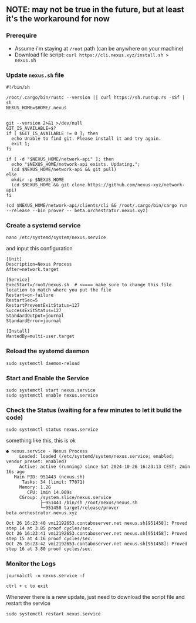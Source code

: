 ## NOTE: may not be true in the future, but at least it's the workaround for now


### Prerequire
- Assume i'm staying at `/root` path (can be anywhere on your machine)
- Download file script: `curl https://cli.nexus.xyz/install.sh > nexus.sh`

### Update `nexus.sh` file
```
#!/bin/sh

/root/.cargo/bin/rustc --version || curl https://sh.rustup.rs -sSf | sh
NEXUS_HOME=$HOME/.nexus


git --version 2>&1 >/dev/null
GIT_IS_AVAILABLE=$?
if [ $GIT_IS_AVAILABLE != 0 ]; then
  echo Unable to find git. Please install it and try again.
  exit 1;
fi

if [ -d "$NEXUS_HOME/network-api" ]; then
  echo "$NEXUS_HOME/network-api exists. Updating.";
  (cd $NEXUS_HOME/network-api && git pull)
else
  mkdir -p $NEXUS_HOME
  (cd $NEXUS_HOME && git clone https://github.com/nexus-xyz/network-api)
fi

(cd $NEXUS_HOME/network-api/clients/cli && /root/.cargo/bin/cargo run --release --bin prover -- beta.orchestrator.nexus.xyz)
```

### Create a systemd service 
`nano /etc/systemd/system/nexus.service`

and input this configuration
```
[Unit]
Description=Nexus Process
After=network.target

[Service]
ExecStart=/root/nexus.sh  # <==== make sure to change this file location to match where you put the file
Restart=on-failure
RestartSec=5
RestartPreventExitStatus=127
SuccessExitStatus=127
StandardOutput=journal
StandardError=journal

[Install]
WantedBy=multi-user.target
```

### Reload the systemd daemon
```
sudo systemctl daemon-reload
```

### Start and Enable the Service
```
sudo systemctl start nexus.service
sudo systemctl enable nexus.service
```

### Check the Status (waiting for a few minutes to let it build the code)
```
sudo systemctl status nexus.service
```
something like this, this is ok
```
● nexus.service - Nexus Process
     Loaded: loaded (/etc/systemd/system/nexus.service; enabled; vendor preset: enabled)
     Active: active (running) since Sat 2024-10-26 16:23:13 CEST; 2min 16s ago
   Main PID: 951443 (nexus.sh)
      Tasks: 34 (limit: 77071)
     Memory: 1.2G
        CPU: 1min 14.009s
     CGroup: /system.slice/nexus.service
             ├─951443 /bin/sh /root/nexus/nexus.sh
             └─951458 target/release/prover beta.orchestrator.nexus.xyz

Oct 26 16:23:40 vmi2192653.contaboserver.net nexus.sh[951458]: Proved step 14 at 3.85 proof cycles/sec.
Oct 26 16:23:41 vmi2192653.contaboserver.net nexus.sh[951458]: Proved step 15 at 4.16 proof cycles/sec.
Oct 26 16:23:42 vmi2192653.contaboserver.net nexus.sh[951458]: Proved step 16 at 3.80 proof cycles/sec.
```


### Monitor the Logs
```
journalctl -u nexus.service -f

ctrl + c to exit
```

Whenever there is a new update, just need to download the script file and restart the service
```
sudo systemctl restart nexus.service
```